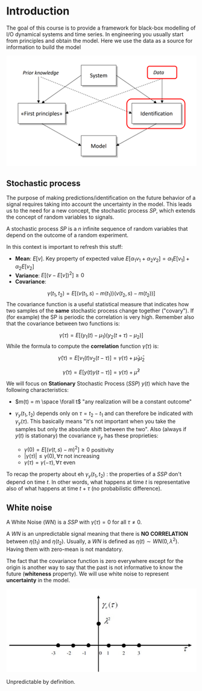 # Introduction 

The goal of this course is to provide a framework for black-box modelling of I/O dynamical systems and time series.
In engineering you usually start from principles and obtain the model. Here we use the data as a source for information to build the model 

![](images/Pasted%20image%2020240225165158.png)

## Stochastic process

The purpose of making predictions/identification on the future behavior of a signal requires taking into account the uncertainty in the model. This leads us to the need for a new concept, the stochastic process $SP$, which extends the concept of random variables to signals. 

A stochastic process $SP$ is a $n$ infinite sequence of random variables that depend on the outcome of a random experiment.

In this context is important to refresh this stuff:

- **Mean**: $E[v]$. Key property of expected value $E[\alpha_1v_1 + \alpha_2v_2] = \alpha_1E[v_1] + \alpha_2E[v_2]$
- **Variance**: $E[(v - E[v])^2] \geq 0$
- **Covariance**:

$$\gamma(t_1,t_2)=E[(v(t_1,s)-m(t_1))(v(t_2,s)-m(t_2))]$$
The covariance function is a useful statistical measure that indicates how two samples of the **same** stochastic process change together ("covary"). If (for example) the SP is periodic the correlation is very high. 
Remember also that the covariance between two functions is:

$$ \gamma(\tau) = E[(y_1(t) - \mu_1)(y_2(t+\tau) - \mu_2)] $$
While the formula to compute the **correlation** function $\tilde \gamma (\tau)$ is:

$$ \tilde{\gamma}(\tau) = E[v_1(t)v_2(t-\tau)] = \gamma(\tau) + \bar{\mu}_1\bar{\mu}_2 $$

$$\tilde{\gamma}(\tau) = E[y(t)y(t-\tau)] = \gamma(\tau) + \bar{\mu}^2$$

We will focus on **Stationary** Stochastic Process ($SSP$) $y(t)$ which have the following characteristics:

- $m(t) = m \space \forall t$ "any realization will be a constant outcome"
- $\gamma_y(t_1,t_2)$ depends only on $\tau = t_2 - t_1$ and can therefore be indicated with $\gamma_y(\tau)$. This basically means "it's not important when you take the samples but only the absolute shift between the two". Also (always if $y(t)$ is stationary) the covariance $\gamma_y$ has these proprieties: 

	- $\gamma(0)=E[(v(t,s)- m)^{2}]\geq 0$ positivity
	- $|\gamma(\tau)|\leq\gamma(0),\forall\tau$  not increasing
	- $\gamma(\tau)=\gamma(-\tau),\forall \tau$ even


To recap the property about eh $\gamma_y(t_1,t_2)$ : the properties of a $SSP$ don't depend on time $t$. In other words, what happens at time $t$ is representative also of what happens at time $t + \tau$  (no probabilistic difference). 

## White noise

A White Noise ($WN$) is a $SSP$ with $\gamma(\tau) = 0$ for all $\tau \neq 0$. 

A $WN$ is an unpredictable signal meaning that there is **NO CORRELATION** between $\eta(t_1)$ and $\eta(t_2)$. Usually, a $WN$ is defined as $\eta(t) \sim WN(0, \lambda^2)$. Having them with zero-mean is not mandatory.

The fact that the covariance function is zero everywhere except for the origin is another way to say that the past is not informative to know the future (**whiteness** property).
We will use white noise to represent **uncertainty** in the model. 

![](images/Pasted%20image%2020240402181751.png)

Unpredictable by definition. 


